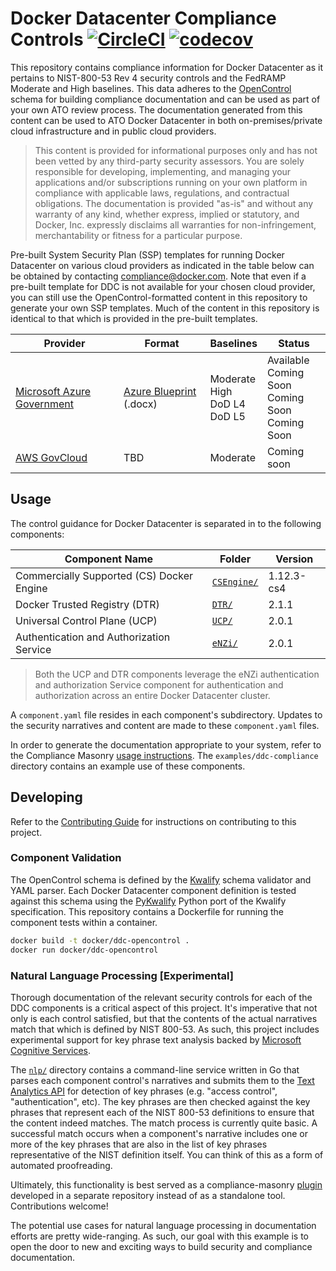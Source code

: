 # Docker Datacenter Compliance Controls [![CircleCI](https://circleci.com/gh/docker/ddc-opencontrol/tree/master.svg?style=svg&circle-token=daeaf5acd7ac08000ea727cbf8ec9baa8ded8da4)](https://circleci.com/gh/docker/ddc-opencontrol/tree/master) [![codecov](https://codecov.io/gh/docker/ddc-opencontrol/branch/master/graph/badge.svg?token=WiRPQcno3c)](https://codecov.io/gh/docker/ddc-opencontrol)

This repository contains compliance information for Docker Datacenter as it pertains to NIST-800-53 Rev 4 security controls and the FedRAMP Moderate and High baselines. This data adheres to the [OpenControl](http://open-control.org/) schema for building compliance documentation and can be used as part of your own ATO review process. The documentation generated from this content can be used to ATO Docker Datacenter in both on-premises/private cloud infrastructure and in public cloud providers.

> This content is provided for informational purposes only and has not been vetted by any third-party security assessors. You are solely responsible for developing, implementing, and managing your applications and/or subscriptions running on your own platform in compliance with applicable laws, regulations, and contractual obligations. The documentation is provided "as-is" and without any warranty of any kind, whether express, implied or statutory, and Docker, Inc. expressly disclaims all warranties for non-infringement, merchantability or fitness for a particular purpose.

Pre-built System Security Plan (SSP) templates for running Docker Datacenter on various cloud providers as indicated in the table below can be obtained by contacting [compliance@docker.com](mailto:compliance@docker.com). Note that even if a pre-built template for DDC is not available for your chosen cloud provider, you can still use the OpenControl-formatted content in this repository to generate your own SSP templates. Much of the content in this repository is identical to that which is provided in the pre-built templates.

|Provider|Format|Baselines|Status|
|--------|------|---------|------|
|[Microsoft Azure Government](https://azure.microsoft.com/en-us/overview/clouds/government/)|[Azure Blueprint](https://blogs.msdn.microsoft.com/azuregov/2016/10/12/azure-blueprint-architecting-secure-solutions-just-got-easier/) (.docx)|Moderate<br>High<br>DoD L4<br>DoD L5|Available<br>Coming Soon<br>Coming Soon<br>Coming Soon|
|[AWS GovCloud](https://aws.amazon.com/govcloud-us/)|TBD|Moderate|Coming soon|

## Usage

The control guidance for Docker Datacenter is separated in to the following components:

|Component Name|Folder|Version|
|--------------|------|-------|
|Commercially Supported (CS) Docker Engine|[`CSEngine/`](https://github.com/docker/ddc-opencontrol/tree/master/CSEngine)|1.12.3-cs4|
|Docker Trusted Registry (DTR)|[`DTR/`](https://github.com/docker/ddc-opencontrol/tree/master/DTR)|2.1.1|
|Universal Control Plane (UCP)|[`UCP/`](https://github.com/docker/ddc-opencontrol/tree/master/UCP)|2.0.1|
|Authentication and Authorization Service|[`eNZi/`](https://github.com/docker/ddc-opencontrol/tree/master/eNZi)|2.0.1|

> Both the UCP and DTR components leverage the eNZi authentication and authorization Service component for authentication and authorization across an entire Docker Datacenter cluster.

A `component.yaml` file resides in each component's subdirectory. Updates to the security narratives and content are made to these `component.yaml` files.

In order to generate the documentation appropriate to your system, refer to the Compliance Masonry [usage instructions](https://github.com/opencontrol/compliance-masonry). The `examples/ddc-compliance` directory contains an example use of these components.

## Developing

Refer to the [Contributing Guide](https://github.com/docker/ddc-opencontrol/blob/master/CONTRIBUTING.md) for instructions on contributing to this project.

### Component Validation

The OpenControl schema is defined by the [Kwalify](http://www.kuwata-lab.com/kwalify/) schema validator and YAML parser. Each Docker Datacenter component definition is tested against this schema using the [PyKwalify](https://github.com/Grokzen/pykwalify) Python port of the Kwalify specification. This repository contains a Dockerfile for running the component tests within a container.

```sh
docker build -t docker/ddc-opencontrol .
docker run docker/ddc-opencontrol
```

### Natural Language Processing [Experimental]

Thorough documentation of the relevant security controls for each of the DDC components is a critical aspect of this project. It's imperative that not only is each control satisfied, but that the contents of the actual narratives match that which is defined by NIST 800-53. As such, this project includes experimental support for key phrase text analysis backed by [Microsoft Cognitive Services](https://www.microsoft.com/cognitive-services).

The [`nlp/`](https://github.com/docker/ddc-opencontrol/tree/master/nlp) directory contains a command-line service written in Go that parses each component control's narratives and submits them to the [Text Analytics API](https://www.microsoft.com/cognitive-services/en-us/text-analytics-api) for detection of key phrases (e.g. "access control", "authentication", etc). The key phrases are then checked against the key phrases that represent each of the NIST 800-53 definitions to ensure that the content indeed matches. The match process is currently quite basic. A successful match occurs when a component's narrative includes one or more of the key phrases that are also in the list of key phrases representative of the NIST definition itself. You can think of this as a form of automated proofreading.

Ultimately, this functionality is best served as a compliance-masonry [plugin](https://github.com/opencontrol/compliance-masonry/tree/master/exampleplugin) developed in a separate repository instead of as a standalone tool. Contributions welcome!

The potential use cases for natural language processing in documentation efforts are pretty wide-ranging. As such, our goal with this example is to open the door to new and exciting ways to build security and compliance documentation.
